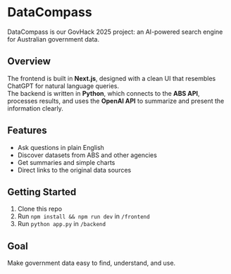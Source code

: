 # DataCompass

DataCompass is our GovHack 2025 project: an AI-powered search engine for Australian government data.

## Overview

The frontend is built in **Next.js**, designed with a clean UI that resembles ChatGPT for natural language queries.  
The backend is written in **Python**, which connects to the **ABS API**, processes results, and uses the **OpenAI API** to summarize and present the information clearly.

## Features

- Ask questions in plain English
- Discover datasets from ABS and other agencies
- Get summaries and simple charts
- Direct links to the original data sources

## Getting Started

1. Clone this repo
2. Run `npm install && npm run dev` in `/frontend`
3. Run `python app.py` in `/backend`

## Goal

Make government data easy to find, understand, and use.
